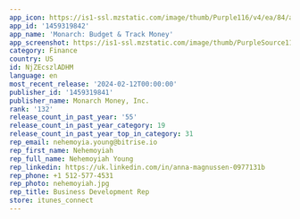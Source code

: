 ```yaml
---
app_icon: https://is1-ssl.mzstatic.com/image/thumb/Purple116/v4/ea/84/a2/ea84a288-1c04-f72d-6799-81d8c47d3696/AppIcon-0-1x_U007emarketing-0-7-0-85-220.png/1024x1024bb.png
app_id: '1459319842'
app_name: 'Monarch: Budget & Track Money'
app_screenshot: https://is1-ssl.mzstatic.com/image/thumb/PurpleSource116/v4/97/c3/d5/97c3d503-5575-364a-81c9-0b2ee10891a1/79974c00-af59-422e-9960-8c09bce8bfbe_Monarch_Money_Monarch_iOS_6.5_US_Screenshot_Revisions_230223_01.png/1284x2778bb.png
category: Finance
country: US
id: NjZEcszlADHM
language: en
most_recent_release: '2024-02-12T00:00:00'
publisher_id: '1459319841'
publisher_name: Monarch Money, Inc.
rank: '132'
release_count_in_past_year: '55'
release_count_in_past_year_category: 19
release_count_in_past_year_top_in_category: 31
rep_email: nehemoyia.young@bitrise.io
rep_first_name: Nehemoyiah
rep_full_name: Nehemoyiah Young
rep_linkedin: https://uk.linkedin.com/in/anna-magnussen-0977131b
rep_phone: +1 512-577-4531
rep_photo: nehemoyiah.jpg
rep_title: Business Development Rep
store: itunes_connect
---
```

